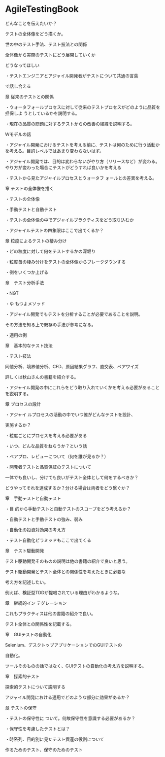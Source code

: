 AgileTestingBook
================

どんなことを伝えたいか？

テストの全体像をどう描くか。

  世の中のテスト手法、テスト技法との関係

  全体像から実際のテストにどう展開していくか

どうなってほしい

  ・テストエンジニアとアジャイル開発者がテストについて共通の言葉

  で話し合える



章 従来のテストとの関係

・ウォータフォールプロセスに対して従来のテストプロセスがどのように品質を担保しよ うとしているかを説明する。

・現在の品質の問題に対するテストからの改善の経緯を説明する。

  Ｗモデルの話

・アジャイル開発におけるテストを考える前に、テストは何のために行う活動かを考える。目的レベルではあまり変わらないはず。

・アジャイル開発では、目的は変わらないがやり方（リリースなど）が変わる。やり方が変わった場合にテストがどうすれば良いかを考える

・テストから見たアジャイルプロセスとウォータフ ォールとの差異を考える。



章 テストの全体像を描く

・テストの全体像

・手動テストと自動テスト

・テストの全体像の中でアジャイルプラクティスをどう取り込むか

・アジャイルテストの四象限はここで出てくるか？

章 粒度によるテストの棲み分け

・どの粒度に対して何をテストするかの深堀り

・粒度毎の棲み分けをテストの全体像からブレークダウンする

・例をいくつか上げる

章　テスト分析手法

・NGT

・ゆ もつよメソッド

・アジャイル開発でもテストを分析することが必要であることを説明。

  その方法を知る上で既存の手法が参考になる。

・適用の例

章　基本的なテスト技法

・テスト技法

  同値分析、境界値分析、CFD、原因結果グラフ、直交表、ペアワイズ

  詳しくは秋山さんの書籍を紹介する。

・アジャイル開発の中にこれらをどう取り入れていくかを考える必要があることを説明する。

章 プロセスの設計

・アジャイ ルプロセスの活動の中でいつ誰がどんなテストを設計、

実施するか？

・粒度ごとにプロセスを考える必要がある

・いつ、どんな品質をねらうか？という話

・ペアプロ、レビューについて（何を誰が見るか？）

・開発者テストと品質保証のテストについて

  一体でも良いし、分けても良いがテスト全体として何をするべきか？

  どうやってそれを達成するか？分ける場合は両者をどう繋ぐか？

章　手動テストと自動テスト

・目 的から手動テストと自動テストのスコープをどう考えるか？

・自動テストと手動テストの強み、弱み

・自動化の投資対効果の考え方

・テスト自動化ピラミッドもここで出てくる

章　テスト駆動開発

テスト駆動開発そのものの説明は他の書籍の紹介で良いと思う。

テスト駆動開発とテスト全体との関係性を考えたときに必要な

考え方を記述したい。

例えば、検証型TDDが提唱されている理由がわかるような。

章　継続的イン テグレーション

これもプラクティスは他の書籍の紹介で良い。

テスト全体との関係性を記載する。

章　GUIテストの自動化

Selenium、デスクトップアプリケーションでのGUIテストの

自動化。

ツールそのものの話ではなく、GUIテストの自動化の考え方を説明する。

章　探索的テスト

探索的テストについて説明する

アジャイル開発における適用でどのような部分に効果があるか？



章 テストの保守

・テストの保守性に ついて。何故保守性を意識する必要があるか？

・保守性を考慮したテストとは？

・時系列、目的別に見たテスト資産の役割について

  作るためのテスト、保守のためのテスト


